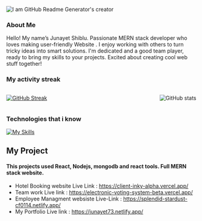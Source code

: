 ![I am GitHub Readme Generator's creator](https://i.ibb.co/JvFS1d8/Junayet-shiblu-1.png)

### About Me
Hello! My name’s Junayet Shiblu. Passionate  MERN stack developer who loves making user-friendly Website . I enjoy working with others to turn tricky ideas into smart solutions. I'm dedicated and a good team player, ready to bring my skills to your projects.  Excited about creating cool web stuff together!
### My activity streak
<div style="display: flex; justify-content: space-between; align-items: center;">
  <a href="https://git.io/streak-stats">
    <img src="https://github-readme-streak-stats.herokuapp.com?user=jsjunayet&theme=monokai" alt="GitHub Streak" />
  </a> 


![GitHub stats](https://github-readme-stats.vercel.app/api?username=jsjunayet&show_icons=true)

</div>

### Technologies that i know
[![My Skills](https://skillicons.dev/icons?i=html,CSS,tailwind,js,react,nextjs,firebase,mongodb,expressjs,nodejs,mui,java,c)](https://skillicons.dev)

## My Project 
#### This projects used React, Nodejs, mongodb and react tools. Full MERN stack website.
- Hotel Booking website Live Link : https://client-inky-alpha.vercel.app/
-  Team work Live link : https://electronic-voting-system-beta.vercel.app/
- Employee Managment websiste Live-Link : https://splendid-stardust-cf0114.netlify.app/
-  My Portfolio Live link : https://junayet73.netlify.app/




